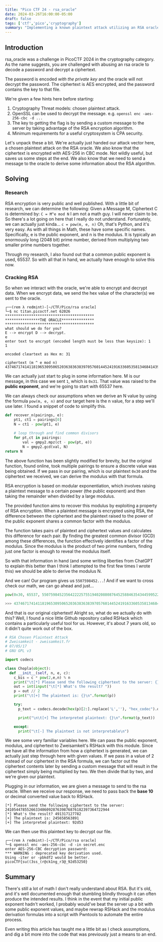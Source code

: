 ```yaml
---
title: "Pico CTF 24 - rsa_oracle"
date: 2024-03-26T16:00:00-05:00
draft: false
tags: ['ctf','pico','cryptography']
summary: "Implementing a known plaintext attack utilizing an RSA oracle."
---
```


## Introduction

rsa_oracle was a challenge in PicoCTF 2024 in the cryptography category. As the name suggests, you are challenged with abusing an rsa oracle to decode a password and decrypt a ciphertext.

The password is encoded *with the private key* and the oracle will not decrypt the password. The ciphertext is AES encrypted, and the password contains the key to that file.

We're given a few hints here before starting:

1. Cryptography Threat models: chosen plaintext attack.
2. OpenSSL can be used to decrypt the message. e.g. `openssl enc -aes-256-cbc -d ...`
3. The key to getting the flag is by sending a custom message to the server by taking advantage of the RSA encryption algorithm.
4. Minimum requirements for a useful cryptosystem is CPA security.

Let's unpack these a bit. We're actually just handed our attack vector here, a chosen plaintext attack on the RSA oracle. We also know that the ciphertext is encrypted with AES-256 in CBC mode. Not wildly useful, but saves us some steps at the end. We also know that we need to send a message to the oracle to derive some information about the RSA algorithm.

## Solving

### Research

RSA encryption is very public and well published. With a little bit of research, we can determine the following:
Given a Message M, Ciphertext C is determined by: `C = M^e mod N`
I am not a math guy. I will never claim to be. So there's a lot going on here that I really do not understand. Fortunately, we can actually just kinda...
`c = pow(m, e, n)`
Oh, that's Python, and it's very easy. As with all things in Math, these have some specific names. Specifically, e is the public exponent, and n is the modulus. It is typically an enormously long (2048 bit) prime number, derived from multiplying two smaller prime numbers together.

Through my research, I also found out that a common public exponent is used, 65537.
So with all that in hand, we actually have enough to solve this now.

### Cracking RSA

So when we interact with the oracle, we're able to encrypt and decrypt data. When we encrypt data, we send the hex value of the character(s) we sent to the oracle.

```plaintext
┌──(rem λ redmint)-[~/CTF/Pico/rsa oracle]
└─$ nc titan.picoctf.net 62026
*****************************************
****************THE ORACLE***************
*****************************************
what should we do for you? 
E --> encrypt D --> decrypt. 
e
enter text to encrypt (encoded length must be less than keysize): 1
1

encoded cleartext as Hex m: 31

ciphertext (m ^ e mod n) 4374671741411819653095065203638363839705760144524191633605358134684143978321095859047126585649272872908765432040943055399247499744070371810470682366100689
```

We can actually just start to plug in some information here. M is our message, in this case we sent `1`, which is `0x31`. That value was raised to the **public exponent**, and we're going to start with 65537 here.

We can always check our assumptions when we derive an N value by using the formula `pow(m, e, n)` and our target here is the n value, for a step we'll use later.  I found a snippet of code to simplify this.

```python
def recover_n(pairings, e):
    pt1, ct1 = pairings[0]
    N = ct1 - pow(pt1, e)
    
    # loop through and find common divisors
    for pt,ct in pairings:
        val = gmpy2.mpz(ct - pow(pt, e))
        N = gmpy2.gcd(val, N)
return N
```

The above function has been slightly modified for brevity, but the original function, found online, took multiple pairings to ensure a discrete value was being obtained. If we pass in our pairing, which is our plaintext `0x30` and the ciphertext we received, we can derive the modulus with that formula.

RSA encryption is based on modular exponentiation, which involves raising a plaintext message to a certain power (the public exponent) and then taking the remainder when divided by a large modulus.

The provided function aims to recover this modulus by exploiting a property of RSA encryption. When a plaintext message is encrypted using RSA, the difference between the ciphertext and the plaintext raised to the power of the public exponent shares a common factor with the modulus.

The function takes pairs of plaintext and ciphertext values and calculates this difference for each pair. By finding the greatest common divisor (GCD) among these differences, the function effectively identifies a factor of the modulus. Since the modulus is the product of two prime numbers, finding just one factor is enough to reveal the modulus itself.

So with that information in hand (and some writing liberties from ChatGPT to explain this better than I think I attempted to the first few times I wrote this) we should be able to derive the modulus N.

And we can! Our program gives us `5507598452...`! And if we want to cross check our math, we can go ahead and just...

```python
pow(0x30, 65537, 5507598452356422225755194020880876452588463543445995226287547479009566151786764261801368190219042978883834809435145954028371516656752643743433517325277971)

>>> 4374671741411819653095065203638363839705760144524191633605358134684143978321095859047126585649272872908765432040943055399247499744070371810470682366100689
```

And that is our original ciphertext! Alright so, what do we actually do with this? Well, I found a nice little Github repository called RSHack which contains a particularly useful tool for us. However, it's about 7 years old, so it didn't quite work out of the box.

```python
# RSA Chosen Plaintext Attack
# Zweisamkeit - zweisamkeit.fr
# 07/05/17
# GNU GPL v3

import codecs

class Chopla(object):
  def __init__(self, n, e, c):
    c_bis = c * pow(2,e,n) % n
    print("\t[*] Please send the following ciphertext to the server: {}\n".format(c_bis))
    out = int(input("\t[*] What's the result? "))
    p = out // 2
    print("\t[+] The plaintext is: {}\n".format(p))

    try:
      p_text = codecs.decode(hex(p)[2:].replace('L',''), "hex_codec").decode('utf-8')

      print("\n\t[+] The interpreted plaintext: {}\n".format(p_text))

    except:
      print("\t[-] The plaintext is not interpretable\n")
```

We see some very familiar variables here. We can pass the public exponent, modulus, and ciphertext to Zweisamkeit's RSHack with this module. Since we have all the information from how a ciphertext is generated, we can actually just step through here with given values. If we pass in a value of 2 instead of our ciphertext in the RSA formula, we can factor out the ciphertext contents later by sending a custom message that will result in the ciphertext simply being multiplied by two. We then divide that by two, and we're given our plaintext.

Plugging in our information, we are given a message to send to the rsa oracle. When we receive our response, we need to pass back the **base 10** or decimal converted value back to RSHack.

```plaintext
[*] Please send the following ciphertext to the server: 241054478552663348609287639876876182397364722944
[*] What's the result? 491317127782
[+] The plaintext is: 245658563891
[+] The interpreted plaintext: 92d53
```

We can then use this plaintext key to decrypt our file.

```plaintext
┌──(rem λ redmint)-[~/CTF/Pico/rsa oracle]
└─$ openssl enc -aes-256-cbc -d -in secret.enc
enter AES-256-CBC decryption password:
*** WARNING : deprecated key derivation used.
Using -iter or -pbkdf2 would be better.
picoCTF{su((3ss_(r@ck1ng_r3@_92d53250}   
```

## Summary

There's still a lot of math I don't really understand about RSA. But it's old, and it's well documented enough that stumbling blindly through it can often produce the intended results. I think in the event that my initial public exponent hadn't worked, I probably would've beat the server up a bit with some public exponent values, and maybe rewrap RSHack and the modulus derivation formulas into a script with Pwntools to automate the entire process.

Even writing this article has taught me a little bit as I check assumptions, and dig a bit more into the code that was previously just a means to an end.
